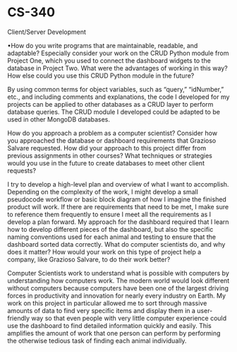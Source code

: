 # CS-340
Client/Server Development


•How do you write programs that are maintainable, readable, and adaptable? Especially consider your work on the CRUD Python module from Project One, which you used to connect the dashboard widgets to the database in Project Two. What were the advantages of working in this way? How else could you use this CRUD Python module in the future?

By using common terms for object variables, such as “query,” “idNumber,” etc., and including comments and explanations, the code I developed for my projects can be applied to other databases as a CRUD layer to perform database queries. The CRUD module I developed could be adapted to be used in other MongoDB databases.

How do you approach a problem as a computer scientist? Consider how you approached the database or dashboard requirements that Grazioso Salvare requested. How did your approach to this project differ from previous assignments in other courses? What techniques or strategies would you use in the future to create databases to meet other client requests?

I try to develop a high-level plan and overview of what I want to accomplish. Depending on the complexity of the work, I might develop a small pseudocode workflow or basic block diagram of how I imagine the finished product will work. If there are requirements that need to be met, I make sure to reference them frequently to ensure I meet all the requirements as I develop a plan forward. My approach for the dashboard required that I learn how to develop different pieces of the dashboard, but also the specific naming conventions used for each animal and testing to ensure that the dashboard sorted data correctly.
What do computer scientists do, and why does it matter? How would your work on this type of project help a company, like Grazioso Salvare, to do their work better?

Computer Scientists work to understand what is possible with computers by understanding how computers work. The modern world would look different without computers because computers have been one of the largest driving forces in productivity and innovation for nearly every industry on Earth. My work on this project in particular allowed me to sort through massive amounts of data to find very specific items and display them in a user-friendly way so that even people with very little computer experience could use the dashboard to find detailed information quickly and easily. This amplifies the amount of work that one person can perform by performing the otherwise tedious task of finding each animal individually.
